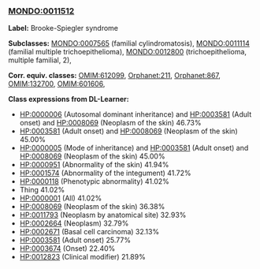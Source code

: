 
### [MONDO:0011512](http://purl.obolibrary.org/obo/MONDO_0011512)
**Label:** Brooke-Spiegler syndrome

**Subclasses:** [MONDO:0007565](http://purl.obolibrary.org/obo/MONDO_0007565) (familial cylindromatosis), [MONDO:0011114](http://purl.obolibrary.org/obo/MONDO_0011114) (familial multiple trichoepithelioma), [MONDO:0012800](http://purl.obolibrary.org/obo/MONDO_0012800) (trichoepithelioma, multiple familial, 2), 

**Corr. equiv. classes:** [OMIM:612099](http://purl.obolibrary.org/obo/OMIM_612099), [Orphanet:211](http://www.orpha.net/ORDO/Orphanet_211), [Orphanet:867](http://www.orpha.net/ORDO/Orphanet_867), [OMIM:132700](http://purl.obolibrary.org/obo/OMIM_132700), [OMIM:601606](http://purl.obolibrary.org/obo/OMIM_601606), 

**Class expressions from DL-Learner:**

- [HP:0000006](http://purl.obolibrary.org/obo/HP_0000006) (Autosomal dominant inheritance) and [HP:0003581](http://purl.obolibrary.org/obo/HP_0003581) (Adult onset) and [HP:0008069](http://purl.obolibrary.org/obo/HP_0008069) (Neoplasm of the skin) 46.73%
- [HP:0003581](http://purl.obolibrary.org/obo/HP_0003581) (Adult onset) and [HP:0008069](http://purl.obolibrary.org/obo/HP_0008069) (Neoplasm of the skin) 45.00%
- [HP:0000005](http://purl.obolibrary.org/obo/HP_0000005) (Mode of inheritance) and [HP:0003581](http://purl.obolibrary.org/obo/HP_0003581) (Adult onset) and [HP:0008069](http://purl.obolibrary.org/obo/HP_0008069) (Neoplasm of the skin) 45.00%
- [HP:0000951](http://purl.obolibrary.org/obo/HP_0000951) (Abnormality of the skin) 41.94%
- [HP:0001574](http://purl.obolibrary.org/obo/HP_0001574) (Abnormality of the integument) 41.72%
- [HP:0000118](http://purl.obolibrary.org/obo/HP_0000118) (Phenotypic abnormality) 41.02%
- Thing 41.02%
- [HP:0000001](http://purl.obolibrary.org/obo/HP_0000001) (All) 41.02%
- [HP:0008069](http://purl.obolibrary.org/obo/HP_0008069) (Neoplasm of the skin) 36.38%
- [HP:0011793](http://purl.obolibrary.org/obo/HP_0011793) (Neoplasm by anatomical site) 32.93%
- [HP:0002664](http://purl.obolibrary.org/obo/HP_0002664) (Neoplasm) 32.79%
- [HP:0002671](http://purl.obolibrary.org/obo/HP_0002671) (Basal cell carcinoma) 32.13%
- [HP:0003581](http://purl.obolibrary.org/obo/HP_0003581) (Adult onset) 25.77%
- [HP:0003674](http://purl.obolibrary.org/obo/HP_0003674) (Onset) 22.40%
- [HP:0012823](http://purl.obolibrary.org/obo/HP_0012823) (Clinical modifier) 21.89%


